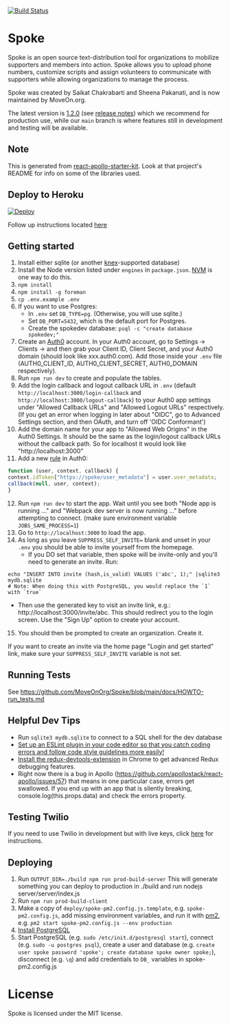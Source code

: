 [![Build Status](https://travis-ci.org/MoveOnOrg/Spoke.svg?branch=main)](https://travis-ci.org/MoveOnOrg/Spoke)

# Spoke

Spoke is an open source text-distribution tool for organizations to mobilize supporters and members into action. Spoke allows you to upload phone numbers, customize scripts and assign volunteers to communicate with supporters while allowing organizations to manage the process.

Spoke was created by Saikat Chakrabarti and Sheena Pakanati, and is now maintained by MoveOn.org.

The latest version is [1.2.0](https://github.com/MoveOnOrg/Spoke/tree/v1.2) (see [release notes](https://github.com/MoveOnOrg/Spoke/blob/main/docs/RELEASE_NOTES.md#v12)) which we recommend for production use, while our `main` branch is where features still in development and testing will be available.

## Note

This is generated from [react-apollo-starter-kit](https://github.com/saikat/react-apollo-starter-kit).  Look at that project's README for info on some of the libraries used.

## Deploy to Heroku

<a href="https://heroku.com/deploy?template=https://github.com/MoveOnOrg/Spoke/tree/v1.2">
  <img src="https://www.herokucdn.com/deploy/button.svg" alt="Deploy">
</a>

Follow up instructions located [here](https://github.com/MoveOnOrg/Spoke/blob/main/docs/HOWTO_HEROKU_DEPLOY.md)

## Getting started

1. Install either sqlite (or another [knex](http://knexjs.org/#Installation-client)-supported database)
2. Install the Node version listed under `engines` in `package.json`. [NVM](https://github.com/creationix/nvm) is one way to do this.
3. `npm install`
4. `npm install -g foreman`
5. `cp .env.example .env`
6. If you want to use Postgres:
    - In `.env` set `DB_TYPE=pg`. (Otherwise, you will use sqlite.)
    - Set `DB_PORT=5432`, which is the default port for Postgres.  
    - Create the spokedev database:  `psql -c "create database spokedev;"`
7. Create an [Auth0](https://auth0.com) account. In your Auth0 account, go to Settings -> Clients -> and then grab your Client ID, Client Secret, and your Auth0 domain (should look like xxx.auth0.com). Add those inside your `.env` file (AUTH0_CLIENT_ID, AUTH0_CLIENT_SECRET, AUTH0_DOMAIN respectively).
8. Run `npm run dev` to create and populate the tables.
9. Add the login callback and logout callback URL in `.env` (default `http://localhost:3000/login-callback` and `http://localhost:3000/logout-callback`) to your Auth0 app settings under "Allowed Callback URLs" and "Allowed Logout URLs" respectively. (If you get an error when logging in later about "OIDC", go to Advanced Settings section, and then OAuth, and turn off 'OIDC Conformant')
10. Add the domain name for your app to "Allowed Web Origins" in the Auth0 Settings. It should be the same as the login/logout callback URLs without the callback path. So for localhost it would look like "http://localhost:3000"
11. Add a new [rule](https://manage.auth0.com/#/rules/create) in Auth0:
```javascript
function (user, context, callback) {
context.idToken["https://spoke/user_metadata"] = user.user_metadata;
callback(null, user, context);
}
```
12. Run `npm run dev` to start the app. Wait until you see both "Node app is running ..." and "Webpack dev server is now running ..." before attempting to connect. (make sure environment variable `JOBS_SAME_PROCESS=1`)
13. Go to `http://localhost:3000` to load the app.
14. As long as you leave `SUPPRESS_SELF_INVITE=` blank and unset in your `.env` you should be able to invite yourself from the homepage.
    - If you DO set that variable, then spoke will be invite-only and you'll need to generate an invite. Run:
```
echo "INSERT INTO invite (hash,is_valid) VALUES ('abc', 1);" |sqlite3 mydb.sqlite
# Note: When doing this with PostgreSQL, you would replace the `1` with `true`
```
  - Then use the generated key to visit an invite link, e.g.: http://localhost:3000/invite/abc. This should redirect you to the login screen. Use the "Sign Up" option to create your account.

15. You should then be prompted to create an organization. Create it.

If you want to create an invite via the home page "Login and get started" link, make sure your `SUPPRESS_SELF_INVITE` variable is not set.

## Running Tests

See https://github.com/MoveOnOrg/Spoke/blob/main/docs/HOWTO-run_tests.md


## Helpful Dev Tips
* Run `sqlite3 mydb.sqlite` to connect to a SQL shell for the dev database
* [Set up an ESLint plugin in your code editor so that you catch coding errors and follow code style guidelines more easily!](https://medium.com/planet-arkency/catch-mistakes-before-you-run-you-javascript-code-6e524c36f0c8#.oboqsse48)
* [Install the redux-devtools-extension](https://github.com/zalmoxisus/redux-devtools-extension) in Chrome to get advanced Redux debugging features.
* Right now there is a bug in Apollo (https://github.com/apollostack/react-apollo/issues/57) that means in one particular case, errors get swallowed.  If you end up with an app that is silently breaking, console.log(this.props.data) and check the errors property.



## Testing Twilio

If you need to use Twilio in development but with live keys, click [here](https://github.com/MoveOnOrg/Spoke/blob/main/docs/HOWTO_INTEGRATE_TWILIO.md) for instructions.

## Deploying

1. Run `OUTPUT_DIR=./build npm run prod-build-server`
   This will generate something you can deploy to production in ./build and run nodejs server/server/index.js
2. Run `npm run prod-build-client`
3. Make a copy of `deploy/spoke-pm2.config.js.template`, e.g. `spoke-pm2.config.js`, add missing environment variables, and run it with [pm2](https://www.npmjs.com/package/pm2), e.g. `pm2 start spoke-pm2.config.js --env production`
4. [Install PostgreSQL](https://wiki.postgresql.org/wiki/Detailed_installation_guides)
5. Start PostgreSQL (e.g. `sudo /etc/init.d/postgresql start`), connect (e.g. `sudo -u postgres psql`), create a user and database (e.g. `create user spoke password 'spoke'; create database spoke owner spoke;`), disconnect (e.g. `\q`) and add credentials to `DB_` variables in spoke-pm2.config.js

# License
Spoke is licensed under the MIT license.
